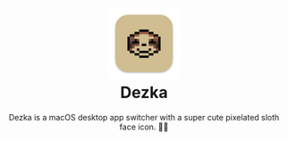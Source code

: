 <h1 align="center">
	<img src="./icons/Icon-512.png" width="128" alt="Logo"/><br/>
	Dezka
</h1>

<p align="center">
	Dezka is a macOS desktop app switcher with a super cute pixelated sloth face icon. 🦥✨
</p>
